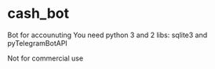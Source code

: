 # cash_bot
Bot for accounuting
You need python 3 and 2 libs: sqlite3 and pyTelegramBotAPI

Not for commercial use
